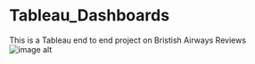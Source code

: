 # Tableau_Dashboards
This is a Tableau end to end project on Bristish Airways Reviews
![image alt](https://github.com/RyanBarretto/Tableau_Dashboards/blob/main/BA_Reviews_ss.png?raw=true)
